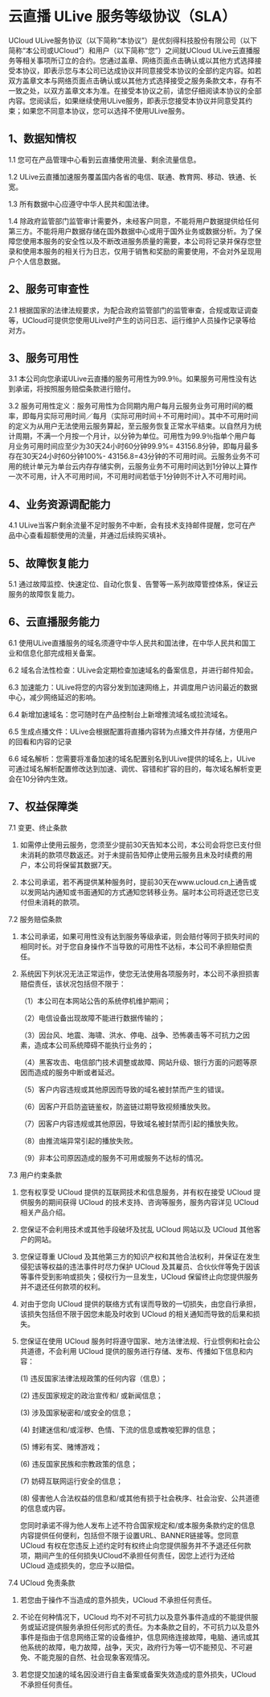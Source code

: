 # 云直播 ULive 服务等级协议（SLA）

UCloud ULive服务协议（以下简称“本协议”）是优刻得科技股份有限公司（以下简称“本公司或UCloud”）和用户（以下简称“您”）之间就UCloud ULive云直播服务等相关事项所订立的合约。您通过盖章、网络页面点击确认或以其他方式选择接受本协议，即表示您与本公司已达成协议并同意接受本协议的全部约定内容。如若双方盖章文本与网络页面点击确认或以其他方式选择接受之服务条款文本，存有不一致之处，以双方盖章文本为准。在接受本协议之前，请您仔细阅读本协议的全部内容。您阅读后，如果继续使用ULive服务，即表示您接受本协议并同意受其约束；如果您不同意本协议，您可以选择不使用ULive服务。

## 1、数据知情权

1.1 您可在产品管理中心看到云直播使用流量、剩余流量信息。

1.2 ULive云直播加速服务覆盖国内各省的电信、联通、教育网、移动、铁通、长宽。

1.3 所有数据中心应遵守中华人民共和国法律。

1.4 除政府监管部门监管审计需要外，未经客户同意，不能将用户数据提供给任何第三方。不能将用户数据存储在国外数据中心或用于国外业务或数据分析。为了保障您使用本服务的安全性以及不断改进服务质量的需要，本公司将记录并保存您登录和使用本服务的相关行为日志，仅用于销售和奖励的需要使用，不会对外呈现用户个人信息数据。

## 2、服务可审查性

2.1 根据国家的法律法规要求，为配合政府监管部门的监管审查，合规或取证调查等，UCloud可提供您使用ULive时产生的访问日志、运行维护人员操作记录等给对方。

## 3、服务可用性

3.1 本公司向您承诺ULive云直播的服务可用性为99.9％。如果服务可用性没有达到承诺，将按照服务赔偿条款进行赔付。

3.2 服务可用性定义：服务可用性为合同期内用户每月云服务业务可用时间的概率，即每月实际可用时间／每月（实际可用时间＋不可用时间）。其中不可用时间的定义为从用户无法使用云服务算起，至云服务恢复正常水平结束。以自然月为统计周期，不满一个月按一个月计，以分钟为单位。可用性为99.9％指单个用户每月业务可用时间应至少为30天24小时60分钟99.9%= 43156.8分钟，即每月最多存在30天24小时60分钟100%- 43156.8=43分钟的不可用时间。云服务业务不可用的统计单元为单台云内存存储实例，云服务业务不可用时间达到1分钟以上算作一次不可用，计入不可用时间，不可用时间若低于1分钟则不计入不可用时间。

## 4、业务资源调配能力

4.1 ULive当客户剩余流量不足时服务不中断，会有技术支持邮件提醒，您可在产品中心查看超额使用的流量，并通过后续购买填补。

## 5、故障恢复能力

5.1 通过故障监控、快速定位、自动化恢复、告警等一系列故障管控体系，保证云服务的故障恢复能力。

## 6、云直播服务能力

6.1 使用ULive直播服务的域名须遵守中华人民共和国法律，在中华人民共和国工业和信息化部完成相关备案。

6.2 域名合法性检查：ULive会定期检查加速域名的备案信息，并进行邮件知会。

6.3 加速能力：ULive将您的内容分发到加速网络上，并调度用户访问最近的数据中心，减少网络延迟的影响。

6.4 新增加速域名：您可随时在产品控制台上新增推流域名或拉流域名。

6.5 生成点播文件：ULive会根据配置将直播内容转为点播文件并存储，方便用户的回看和内容的记录

6.6 域名解析：您需要将准备加速的域名配置别名到ULive提供的域名上，ULive可通过域名解析配置修改达到加速、调优、容错和扩容的目的，每次域名解析变更会在10分钟内生效。

## 7、权益保障类

7.1 变更、终止条款

1.	如需停止使用云服务，您须至少提前30天告知本公司，本公司会将您已支付但未消耗的款项尽数返还。对于未提前告知停止使用云服务且未及时续费的用户，本公司将保留其数据7天。

2.	本公司承诺，若不再提供某种服务时，提前30天在www.ucloud.cn上通告或以发网站内通知或书面通知的方式通知您转移业务。届时本公司将退还您已支付但未消耗的款项。

7.2 服务赔偿条款

1.	本公司承诺，如果可用性没有达到服务等级承诺，则会赔付等同于损失时间的相同时长。对于您自身操作不当导致的可用性不达标，本公司不承担赔偿责任。

2.	系统因下列状况无法正常运作，使您无法使用各项服务时，本公司不承担损害赔偿责任，该状况包括但不限于：

    （1）本公司在本网站公告的系统停机维护期间；

    （2）电信设备出现故障不能进行数据传输的；

    （3）因台风、地震、海啸、洪水、停电、战争、恐怖袭击等不可抗力之因素，造成本公司系统障碍不能执行业务的；

    （4）黑客攻击、电信部门技术调整或故障、网站升级、银行方面的问题等原因而造成的服务中断或者延迟。

    （5）客户内容违规或其他原因而导致的域名被封禁而产生的错误。

    （6）因客户开启防盗链鉴权，防盗链过期导致视频播放失败。

    （7）因客户内容违规或其他原因，导致域名被封禁而引起的播放失败。

    （8）由推流端异常引起的播放失败。

    （9）非本公司原因造成的服务不可用或服务不达标的情况。

7.3 用户约束条款

1.	您有权享受 UCloud 提供的互联网技术和信息服务，并有权在接受 UCloud 提供服务的期间获得 UCloud 的技术支持、咨询等服务，服务内容详见 UCloud 相关产品介绍。

2.	您保证不会利用技术或其他手段破坏及扰乱 UCloud 网站以及 UCloud 其他客户的网站。

3.	您保证尊重 UCloud 及其他第三方的知识产权和其他合法权利，并保证在发生侵犯该等权益的违法事件时尽力保护 UCloud 及其雇员、合伙伙伴等免于因该等事件受到影响或损失；侵权行为一旦发生，UCloud 保留终止向您提供服务并不退还任何款项的权利。

4.	对由于您向 UCloud 提供的联络方式有误而导致的一切损失，由您自行承担，该损失包括但不限于因您未能及时收到 UCloud 的相关通知而导致的后果和损失。

5.	您保证在使用 UCloud 服务时将遵守国家、地方法律法规、行业惯例和社会公共道德，不会利用 UCloud 提供的服务进行存储、发布、传播如下信息和内容：

    (1) 违反国家法律法规政策的任何内容（信息）；

    (2) 违反国家规定的政治宣传和/ 或新闻信息；

    (3) 涉及国家秘密和/或安全的信息；

    (4) 封建迷信和/或淫秽、色情、下流的信息或教唆犯罪的信息；

    (5) 博彩有奖、赌博游戏；

    (6) 违反国家民族和宗教政策的信息；

    (7) 妨碍互联网运行安全的信息；

    (8) 侵害他人合法权益的信息和/或其他有损于社会秩序、社会治安、公共道德的信息或内容。

    您同时承诺不得为他人发布上述不符合国家规定和/或本服务条款约定的信息内容提供任何便利，包括但不限于设置URL、BANNER链接等。您同意 UCloud 有权在您违反上述约定时有权终止向您提供服务并不予退还任何款项，期间产生的任何损失UCloud不承担任何责任，因您上述行为还给 UCloud 造成损失的，您应予以赔偿。

7.4 UCloud 免责条款

1.	若您由于操作不当造成的意外损失，UCloud 不承担任何责任。

2.	不论在何种情况下，UCloud 均不对不可抗力以及意外事件造成的不能提供服务或延迟提供服务承担任何形式的责任。为本条款之目的，不可抗力以及意外事件是指由于信息网络正常的设备维护，信息网络连接故障，电脑、通讯或其他系统的故障，电力故障，战争，天灾，政府行为等一切不能预见、不可避免、不能克服的自然、社会现象客观情况。

3.	若您提交加速的域名因没进行自主备案或备案失效造成的意外损失，UCloud不承担任何责任。
